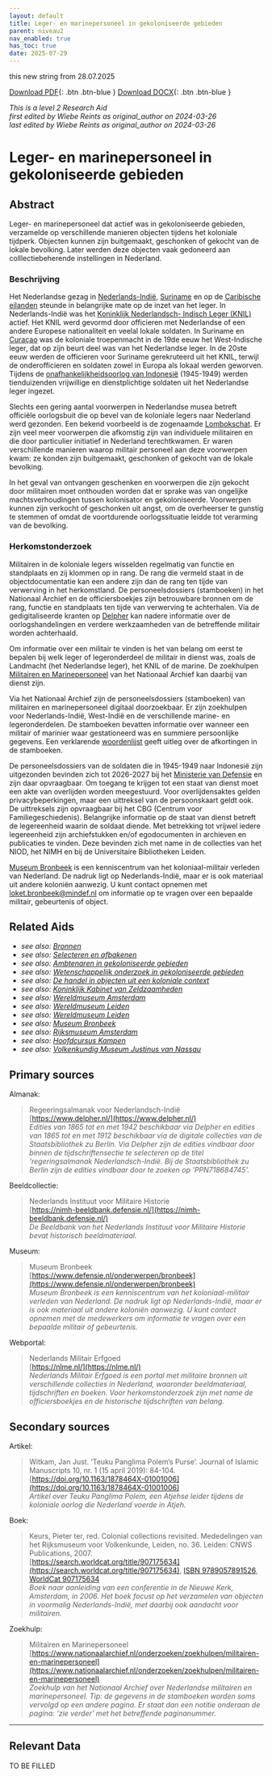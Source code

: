 ```yaml
---
layout: default
title: Leger- en marinepersoneel in gekoloniseerde gebieden
parent: niveau2
nav_enabled: true
has_toc: true
date: 2025-07-29
--- 
```



this new string from 28.07.2025

[Download PDF](https://raw.githubusercontent.com/colonial-heritage/research-guides-dev/refs/heads/main/EXPORTS/PDF/niveau2/Dutch/MilitaryAndNavy.pdf){: .btn .btn-blue }     [Download DOCX](https://raw.githubusercontent.com/colonial-heritage/research-guides-dev/refs/heads/main/EXPORTS/DOCX/niveau2/Dutch/MilitaryAndNavy.docx){: .btn .btn-blue }

_This is a level 2 Research Aid_  
_first edited by Wiebe Reints as original_author on 2024-03-26_  
_last edited by Wiebe Reints as original_author on 2024-03-26_


# Leger- en marinepersoneel in gekoloniseerde gebieden


## Abstract

Leger- en marinepersoneel dat actief was in gekoloniseerde gebieden, verzamelde op verschillende manieren objecten tijdens het koloniale tijdperk. Objecten kunnen zijn buitgemaakt, geschonken of gekocht van de lokale bevolking. Later werden deze objecten vaak gedoneerd aan colllectiebeherende instellingen in Nederland.

### Beschrijving

Het Nederlandse gezag in [Nederlands-Indië](https://sws.geonames.org/1643084), [Suriname](https://sws.geonames.org/3382998) en op de [Caribische eilanden](https://sws.geonames.org/8505032) steunde in belangrijke mate op de inzet van het leger. In Nederlands-Indië was het [Koninklijk Nederlandsch- Indisch Leger (KNIL)](https://hdl.handle.net/20.500.11840/pi7416) actief. Het KNIL werd gevormd door officieren met Nederlandse of een andere Europese nationaliteit en veelal lokale soldaten. In Suriname en [Curaçao](https://sws.geonames.org/7626836) was de koloniale troepenmacht in de 19de eeuw het West-Indische leger, dat op zijn beurt deel was van het Nederlandse leger. In de 20ste eeuw werden de officieren voor Suriname gerekruteerd uit het KNIL, terwijl de onderofficieren en soldaten zowel in Europa als lokaal werden geworven. Tijdens de [onafhankelijkheidsoorlog van Indonesië](https://www.wikidata.org/entity/Q1332160) (1945-1949) werden tienduizenden vrijwillige en dienstplichtige soldaten uit het Nederlandse leger ingezet.

Slechts een gering aantal voorwerpen in Nederlandse musea betreft officiële oorlogsbuit die op bevel van de koloniale legers naar Nederland werd gezonden. Een bekend voorbeeld is de zogenaamde [Lombokschat](https://www.wikidata.org/entity/Q115754448). Er zijn veel meer voorwerpen die afkomstig zijn van individuele militairen en die door particulier initiatief in Nederland terechtkwamen. Er waren verschillende manieren waarop militair personeel aan deze voorwerpen kwam: ze konden zijn buitgemaakt, geschonken of gekocht van de lokale bevolking.

In het geval van ontvangen geschenken en voorwerpen die zijn gekocht door militairen moet onthouden worden dat er sprake was van ongelijke machtsverhoudingen tussen kolonisator en gekoloniseerde. Voorwerpen kunnen zijn verkocht of geschonken uit angst, om de overheerser te gunstig te stemmen of omdat de voortdurende oorlogssituatie leidde tot verarming van de bevolking.

### Herkomstonderzoek

Militairen in de koloniale legers wisselden regelmatig van functie en standplaats en zij klommen op in rang. De rang die vermeld staat in de objectdocumentatie kan een andere zijn dan de rang ten tijde van verwerving in het herkomstland. De personeelsdossiers (stamboeken) in het Nationaal Archief en de officiersboekjes zijn betrouwbare bronnen om de rang, functie en standplaats ten tijde van verwerving te achterhalen. Via de gedigitaliseerde kranten op [Delpher](https://www.delpher.nl/) kan nadere informatie over de oorlogshandelingen en verdere werkzaamheden van de betreffende militair worden achterhaald.

Om informatie over een militair te vinden is het van belang om eerst te bepalen bij welk leger of legeronderdeel de militair in dienst was, zoals de Landmacht (het Nederlandse leger), het KNIL of de marine. De zoekhulpen [Militairen en Marinepersoneel](https://www.nationaalarchief.nl/onderzoeken/zoekhulpen/militairen-en-marinepersoneel) van het Nationaal Archief kan daarbij van dienst zijn. 

Via het Nationaal Archief zijn de personeelsdossiers (stamboeken) van militairen en marinepersoneel digitaal doorzoekbaar. Er zijn zoekhulpen voor Nederlands-Indië, West-Indië en de verschillende marine- en legeronderdelen. De stamboeken bevatten informatie over wanneer een militair of marinier waar gestationeerd was en summiere persoonlijke gegevens. Een verklarende [woordenlijst](https://www.nationaalarchief.nl/onderzoeken/zoekhulpen/militaire-stamboeken-afkortingen-en-verklarende-woordenlijst) geeft uitleg over de afkortingen in de stamboeken.

De personeelsdossiers van de soldaten die in 1945-1949 naar Indonesië zijn uitgezonden bevinden zich tot 2026-2027 bij het [Ministerie van Defensie](https://www.defensie.nl/) en zijn daar opvraagbaar. Om toegang te krijgen tot een staat van dienst moet een akte van overlijden worden meegestuurd. Voor overlijdensaktes gelden privacybeperkingen, maar een uittreksel van de persoonskaart geldt ook. De uittreksels zijn opvraagbaar bij het CBG (Centrum voor Familiegeschiedenis). Belangrijke informatie op de staat van dienst betreft de legereenheid waarin de soldaat diende. Met betrekking tot vrijwel iedere legereenheid zijn archiefstukken en/of egodocumenten in archieven en publicaties te vinden. Deze bevinden zich met name in de collecties van het NIOD, het NIMH en bij de Universitaire Bibliotheken Leiden.

[Museum Bronbeek](https://www.defensie.nl/onderwerpen/bronbeek) is een kenniscentrum van het koloniaal-militair verleden van Nederland. De nadruk ligt op Nederlands-Indië, maar er is ook materiaal uit andere koloniën aanwezig. U kunt contact opnemen met [loket.bronbeek@mindef.nl](mailto:loket.bronbeek@mindef.nl) om informatie op te vragen over een bepaalde militair, gebeurtenis of object.


## Related Aids

 - _see also: [Bronnen](niveau1/Dutch/Bronnen_20240425.yml)_  
 - _see also: [Selecteren en afbakenen](niveau1/Dutch/SelecterenEnAfbakenen_20240425.yml)_  
 - _see also: [Ambtenaren in gekoloniseerde gebieden](niveau2/Dutch/Ambtenaren_20240320.yml)_  
 - _see also: [Wetenschappelijk onderzoek in gekoloniseerde gebieden](niveau2/Dutch/Science_20240814.yml)_  
 - _see also: [De handel in objecten uit een koloniale context](niveau2/Dutch/Handel_20240326.yml)_  
 - _see also: [Koninklijk Kabinet van Zeldzaamheden](niveau3/Dutch/KKZ_20240313.yml)_  
 - _see also: [Wereldmuseum Amsterdam](niveau3/Dutch/WMAmsterdam_20240711.yml)_  
 - _see also: [Wereldmuseum Leiden](niveau3/Dutch/WMLeiden_20240327.yml)_  
 - _see also: [Wereldmuseum Leiden](niveau3/Dutch/WMLeiden_20240327.yml)_  
 - _see also: [Museum Bronbeek](niveau3/Dutch/Bronbeek_20241002.yml)_  
 - _see also: [Rijksmuseum Amsterdam](niveau3/Dutch/RijksmuseumAmsterdam_20241006.yml)_  
 - _see also: [Hoofdcursus Kampen](niveau3/Dutch/HoofdcursusKampen_20250428.yml)_  
 - _see also: [Volkenkundig Museum Justinus van Nassau](niveau3/Dutch/JustinusNassau_20250225.yml)_  

## Primary sources

Almanak:
  > Regeeringsalmanak voor Nederlandsch-Indië  
> [https://www.delpher.nl/](https://www.delpher.nl/)  
> _Edities van 1865 tot en met 1942 beschikbaar via Delpher en edities van 1865 tot en met 1912 beschikbaar via de digitale collecties van de Staatsbibliothek zu Berlin. Via Delpher zijn de edities vindbaar door binnen de tijdschriftensectie te selecteren op de titel 'regeringsalmanak Nederlandsch-Indië. Bij de Staatsbibliothek zu Berlin zijn de edities vindbaar door te zoeken op 'PPN718684745'._  

Beeldcollectie:
  > Nederlands Instituut voor Militaire Historie  
> [https://nimh-beeldbank.defensie.nl/](https://nimh-beeldbank.defensie.nl/)  
> _De Beeldbank van het Nederlands Instituut voor Militaire Historie bevat historisch beeldmateriaal._  

Museum:
  > Museum Bronbeek  
> [https://www.defensie.nl/onderwerpen/bronbeek](https://www.defensie.nl/onderwerpen/bronbeek)  
> _Museum Bronbeek is een kenniscentrum van het koloniaal-militair verleden van Nederland. De nadruk ligt op Nederlands-Indië, maar er is ook materiaal uit andere koloniën aanwezig. U kunt contact opnemen met de medewerkers om informatie te vragen over een bepaalde militair of gebeurtenis._  

Webportal:
  > Nederlands Militair Erfgoed  
> [https://nlme.nl/](https://nlme.nl/)  
> _Nederlands Militair Erfgoed is een portal met militaire bronnen uit verschillende collecties in Nederland, waaronder beeldmateriaal, tijdschriften en boeken. Voor herkomstonderzoek zijn met name de officiersboekjes en de historische tijdschriften van belang._  

## Secondary sources

Artikel:
  > Witkam, Jan Just. ‘Teuku Panglima Polem’s Purse’. Journal of Islamic Manuscripts 10, nr. 1 (15 april 2019): 84-104.  
> [https://doi.org/10.1163/1878464X-01001006](https://doi.org/10.1163/1878464X-01001006)  
> _Artikel over Teuku Panglima Polem, een Atjehse leider tijdens de koloniale oorlog die Nederland voerde in Atjeh._  

Boek:
  > Keurs, Pieter ter, red. Colonial collections revisited. Mededelingen van het Rijksmuseum voor Volkenkunde, Leiden, no. 36. Leiden: CNWS Publications, 2007.  
> [https://search.worldcat.org/title/907175634](https://search.worldcat.org/title/907175634), [ISBN 9789057891526](https://isbnsearch.org/isbn/9789057891526), [WorldCat 907175634](https://search.worldcat.org/title/907175634)  
> _Boek naar aanleiding van een conferentie in de Nieuwe Kerk, Amsterdam, in 2006. Het boek focust op het verzamelen van objecten in voormalig Nederlands-Indië, met daarbij ook aandacht voor militairen._  

Zoekhulp:
  > Militairen en Marinepersoneel  
> [https://www.nationaalarchief.nl/onderzoeken/zoekhulpen/militairen-en-marinepersoneel](https://www.nationaalarchief.nl/onderzoeken/zoekhulpen/militairen-en-marinepersoneel)  
> _Zoekhulp van het Nationaal Archief over Nederlandse militairen en marinepersoneel. Tip: de gegevens in de stamboeken worden soms vervolgd op een andere pagina. Er staat dan een notitie onderaan de pagina: 'zie verder' met het betreffende paginanummer._  



---
## Relevant Data 
TO BE FILLED
        